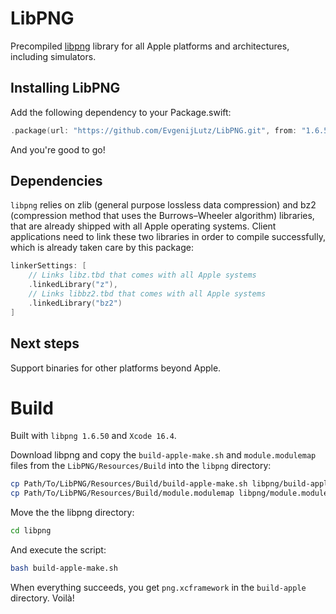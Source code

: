 # LibPNG
Precompiled [libpng](https://github.com/pnggroup/libpng) library for all Apple platforms and architectures, including simulators.

## Installing LibPNG

Add the following dependency to your Package.swift:

```Swift
.package(url: "https://github.com/EvgenijLutz/LibPNG.git", from: "1.6.50-alpha3")
```

And you're good to go!

## Dependencies

`libpng` relies on zlib (general purpose lossless data compression) and bz2 (compression method that uses the Burrows–Wheeler algorithm) libraries, that are already shipped with all Apple operating systems. Client applications need to link these two libraries in order to compile successfully, which is already taken care by this package:

```Swift
linkerSettings: [
    // Links libz.tbd that comes with all Apple systems
    .linkedLibrary("z"),
    // Links libbz2.tbd that comes with all Apple systems
    .linkedLibrary("bz2")
]
```

## Next steps

Support binaries for other platforms beyond Apple.

# Build
Built with `libpng 1.6.50` and `Xcode 16.4`.

Download libpng and copy the `build-apple-make.sh` and `module.modulemap` files from the `LibPNG/Resources/Build` into the `libpng` directory:
```bash
cp Path/To/LibPNG/Resources/Build/build-apple-make.sh libpng/build-apple-make.sh
cp Path/To/LibPNG/Resources/Build/module.modulemap libpng/module.modulemap
```

Move the the libpng directory:
```bash
cd libpng
```

And execute the script:
```bash
bash build-apple-make.sh
```

When everything succeeds, you get `png.xcframework` in the `build-apple` directory. Voilà!
